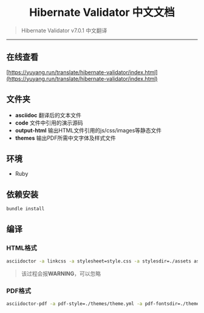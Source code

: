 <h1 align="center">Hibernate Validator 中文文档</h1>

> Hibernate Validator v7.0.1 中文翻译

---

## 在线查看

[https://yuyang.run/translate/hibernate-validator/index.html](https://yuyang.run/translate/hibernate-validator/index.html)

## 文件夹

- **asciidoc** 翻译后的文本文件
- **code** 文件中引用的演示源码
- **output-html** 输出HTML文件引用的js/css/images等静态文件
- **themes** 输出PDF所需中文字体及样式文件

## 环境

- Ruby

## 依赖安装

```sh
bundle install
```

## 编译

### HTML格式

```sh
asciidoctor -a linkcss -a stylesheet=style.css -a stylesdir=./assets asciidoc/index.asciidoc -o output-html/index.html
```

> 该过程会报**WARNING**，可以忽略


### PDF格式

```sh
asciidoctor-pdf -a pdf-style=./themes/theme.yml -a pdf-fontsdir=./themes/fonts asciidoc/index.asciidoc
```

